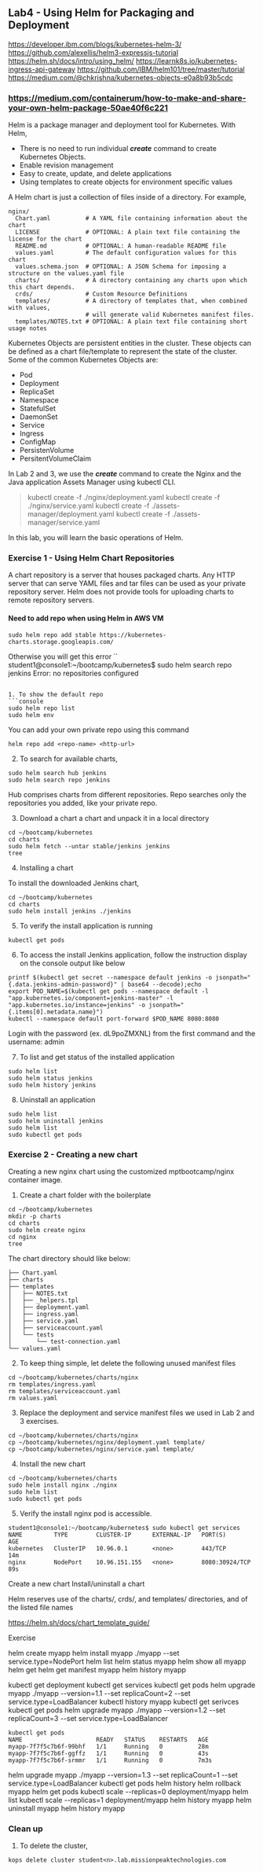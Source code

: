 ## Lab4 - Using Helm for Packaging and Deployment

https://developer.ibm.com/blogs/kubernetes-helm-3/
https://github.com/alexellis/helm3-expressjs-tutorial
https://helm.sh/docs/intro/using_helm/
https://learnk8s.io/kubernetes-ingress-api-gateway
https://github.com/IBM/helm101/tree/master/tutorial
https://medium.com/@chkrishna/kubernetes-objects-e0a8b93b5cdc

### https://medium.com/containerum/how-to-make-and-share-your-own-helm-package-50ae40f6c221


Helm is a package manager and deployment tool for Kubernetes. With Helm,

* There is no need to run individual ***create*** command to create Kubernetes Objects. 
* Enable revision management
* Easy to create, update, and delete applications
* Using templates to create objects for environment specific values


A Helm chart is just a collection of files inside of a directory. For example,

```
nginx/
  Chart.yaml          # A YAML file containing information about the chart
  LICENSE             # OPTIONAL: A plain text file containing the license for the chart
  README.md           # OPTIONAL: A human-readable README file
  values.yaml         # The default configuration values for this chart
  values.schema.json  # OPTIONAL: A JSON Schema for imposing a structure on the values.yaml file
  charts/             # A directory containing any charts upon which this chart depends.
  crds/               # Custom Resource Definitions
  templates/          # A directory of templates that, when combined with values,
                      # will generate valid Kubernetes manifest files.
  templates/NOTES.txt # OPTIONAL: A plain text file containing short usage notes
```

Kubernetes Objects are persistent entities in the cluster. These objects can be defined as a chart file/template to represent the state of the cluster. Some of the common Kubernetes Objects are:

* Pod
* Deployment
* ReplicaSet
* Namespace
* StatefulSet
* DaemonSet
* Service
* Ingress
* ConfigMap
* PersistenVolume
* PersitentVolumeClaim


In Lab 2 and 3, we use the ***create*** command to create the Nginx and the Java application Assets Manager using kubectl CLI.

> kubectl create -f ./nginx/deployment.yaml
> kubectl create -f ./nginx/service.yaml
> kubectl create -f ./assets-manager/deployment.yaml
> kubectl create -f ./assets-manager/service.yaml


In this lab, you will learn the basic operations of Helm.

### Exercise 1 - Using Helm Chart Repositories

A chart repository is a server that houses packaged charts. Any HTTP server that can serve YAML files and tar files can be used as your private repository server. Helm does not provide tools for uploading charts to remote repository servers. 

#### Need to add repo when using Helm in AWS VM

```
sudo helm repo add stable https://kubernetes-charts.storage.googleapis.com/
```

Otherwise you will get this error
``
student1@console1:~/bootcamp/kubernetes$ sudo helm search repo jenkins
Error: no repositories configured
```

1. To show the default repo
```console
sudo helm repo list 
sudo helm env
```
You can add your own private repo using this command
```
helm repo add <repo-name> <http-url>
```

2. To search for available charts,
```console
sudo helm search hub jenkins
sudo helm search repo jenkins
```

Hub comprises charts from different repositories. Repo searches only the repositories you added, like your private repo.

3. Download a chart a chart and unpack it in a local directory

```console
cd ~/bootcamp/kubernetes
cd charts
sudo helm fetch --untar stable/jenkins jenkins
tree
```

4. Installing a chart

To install the downloaded Jenkins chart,

```console
cd ~/bootcamp/kubernetes
cd charts
sudo helm install jenkins ./jenkins
```

5. To verify the install application is running

```console
kubectl get pods
```



6. To access the install Jenkins application, follow the instruction display on the console output like below

```console
printf $(kubectl get secret --namespace default jenkins -o jsonpath="{.data.jenkins-admin-password}" | base64 --decode);echo
export POD_NAME=$(kubectl get pods --namespace default -l "app.kubernetes.io/component=jenkins-master" -l "app.kubernetes.io/instance=jenkins" -o jsonpath="{.items[0].metadata.name}")
kubectl --namespace default port-forward $POD_NAME 8080:8080
```

Login with the password (ex. dL9poZMXNL) from the first command and the username: admin


7. To list and get status of the installed application

```console
sudo helm list
sudo helm status jenkins
sudo helm history jenkins
```

8. Uninstall an application

```console
sudo helm list
sudo helm uninstall jenkins
sudo helm list
sudo kubectl get pods
```


### Exercise 2 - Creating a new chart

Creating a new nginx chart using the customized mptbootcamp/nginx container image.

1. Create a chart folder with the boilerplate
```console
cd ~/bootcamp/kubernetes
mkdir -p charts
cd charts
sudo helm create nginx
cd nginx
tree
```

The chart directory should like below:
```
├── Chart.yaml
├── charts
├── templates
│   ├── NOTES.txt
│   ├── _helpers.tpl
│   ├── deployment.yaml
│   ├── ingress.yaml
│   ├── service.yaml
│   ├── serviceaccount.yaml
│   └── tests
│       └── test-connection.yaml
└── values.yaml
```

2. To keep thing simple, let delete the following unused manifest files 
```console
cd ~/bootcamp/kubernetes/charts/nginx
rm templates/ingress.yaml
rm templates/serviceaccount.yaml
rm values.yaml
```

3. Replace the deployment and service manifest files we used in Lab 2 and 3 exercises.

```console
cd ~/bootcamp/kubernetes/charts/nginx
cp ~/bootcamp/kubernetes/nginx/deployment.yaml template/
cp ~/bootcamp/kubernetes/nginx/service.yaml template/
```

4. Install the new chart

```console
cd ~/bootcamp/kubernetes/charts
sudo helm install nginx ./nginx
sudo helm list
sudo kubectl get pods
```

5. Verify the install nginx pod is accessible.

```
student1@console1:~/bootcamp/kubernetes$ sudo kubectl get services
NAME         TYPE        CLUSTER-IP      EXTERNAL-IP   PORT(S)          AGE
kubernetes   ClusterIP   10.96.0.1       <none>        443/TCP          14m
nginx        NodePort    10.96.151.155   <none>        8080:30924/TCP   89s
```


Create a new chart
Install/uninstall a chart








Helm reserves use of the charts/, crds/, and templates/ directories, and of the listed file names

https://helm.sh/docs/chart_template_guide/

Exercise


helm create myapp
helm install myapp ./myapp --set service.type=NodePort
helm list
helm status myapp
helm show all myapp
helm get 
helm get manifest myapp
helm history myapp


kubectl get deployment
kubectl get services
kubectl get pods
helm upgrade myapp ./myapp --version=1.1 --set replicaCount=2 --set service.type=LoadBalancer
kubectl history myapp
kubectl get serivces
kubectl get pods
helm upgrade myapp ./myapp --version=1.2 --set replicaCount=3 --set service.type=LoadBalancer

```
kubectl get pods
NAME                     READY   STATUS    RESTARTS   AGE
myapp-7f7f5c7b6f-99bhf   1/1     Running   0          28m
myapp-7f7f5c7b6f-ggffz   1/1     Running   0          43s
myapp-7f7f5c7b6f-srmmr   1/1     Running   0          7m3s
```

helm upgrade myapp ./myapp --version=1.3 --set replicaCount=1 --set service.type=LoadBalancer
kubectl get pods
helm history
helm rollback myapp <revision>
helm get pods
kubectl scale --replicas=0 deployment/myapp
helm list
kubectl scale --replicas=1 deployment/myapp
helm history myapp
helm uninstall myapp
helm history myapp


### Clean up

1. To delete the cluster,

```console
kops delete cluster student<n>.lab.missionpeaktechnologies.com
```

